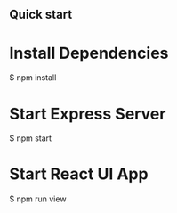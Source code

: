 ## Quick start
# Install Dependencies

$ npm install

# Start Express Server

$ npm start

# Start React UI App

$ npm run view
